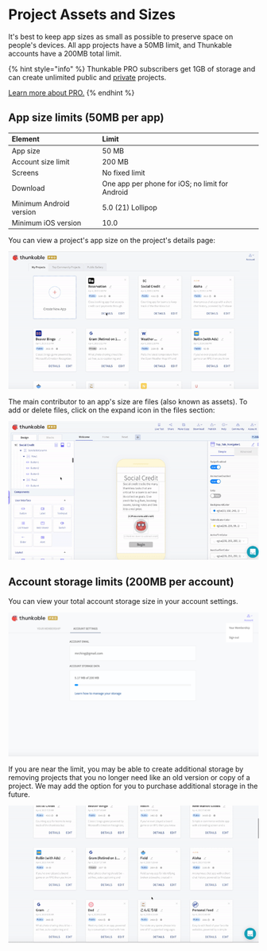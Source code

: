 # Project Assets and Sizes

It's best to keep app sizes as small as possible to preserve space on people's devices. All app projects have a 50MB limit, and Thunkable accounts have a 200MB total limit. 

{% hint style="info" %}
Thunkable PRO subscribers get 1GB of storage and can create unlimited public and [private](./#private-projects) projects.

[Learn more about PRO.](https://thunkable.com/#/pricing)
{% endhint %}

## App size limits \(50MB per app\)

| Element | Limit |
| :--- | :--- |
| App size | 50 MB |
| Account size limit | 200 MB |
| Screens | No fixed limit |
| Download | One app per phone for iOS; no limit for Android |
| Minimum Android version | 5.0 \(21\) Lollipop |
| Minimum iOS version | 10.0 |

You can view a project's app size on the project's details page:

![](../.gitbook/assets/ezgif.com-video-to-gif-3.gif)

The main contributor to an app's size are files \(also known as assets\). To add or delete files, click on the expand icon in the files section: 

![Find and remove unneeded files](../.gitbook/assets/ezgif.com-video-to-gif-2.gif)

## Account storage limits \(200MB per account\)

You can view your total account storage size in your account settings.

![](../.gitbook/assets/screen-shot-2019-04-04-at-2.13.03-pm.png)

If you are near the limit, you may be able to create additional storage by removing projects that you no longer need like an old version or copy of a project. We may add the option for you to purchase additional storage in the future.

![](../.gitbook/assets/ezgif.com-video-to-gif-1.gif)

 

